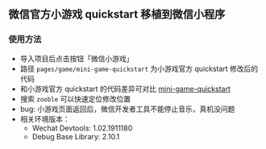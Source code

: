 ## 微信官方小游戏 quickstart 移植到微信小程序

### 使用方法

- 导入项目后点击按钮「微信小游戏」  
- 路径 `pages/game/mini-game-quickstart` 为小游戏官方 quickstart 修改后的代码  
- 和小游戏官方 quickstart 的代码差异可对比 [mini-game-quickstart](../mini-game-quickstart)  
- 搜索 `zooble` 可以快速定位修改位置  
- bug: 小游戏页面返回后，微信开发者工具不能停止音乐，真机没问题  
- 相关环境版本：  
    - Wechat Devtools: 1.02.1911180  
    - Debug Base Library: 2.10.1  